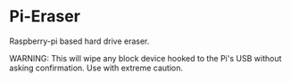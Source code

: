 # Pi-Eraser
Raspberry-pi based hard drive eraser.

WARNING:
This will wipe any block device hooked to the Pi's USB without asking confirmation. Use with extreme caution.
